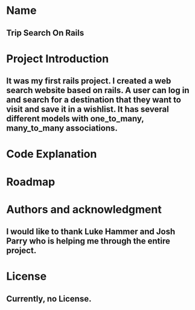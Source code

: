# Name
## Trip Search On Rails
### 

# Project Introduction
## It was my first rails project. I created a web search website based on rails. A user can log in and search for a destination that they want to visit and save it in a wishlist. It has several different models with one_to_many, many_to_many associations. 
# Code Explanation


# Roadmap
## 

# Authors and acknowledgment
## I would like to thank Luke Hammer and Josh Parry who is helping me through the entire project.

# License
## Currently, no License. 
